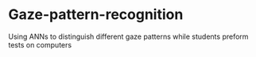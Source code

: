 # Gaze-pattern-recognition
Using ANNs to distinguish different gaze patterns while students preform tests on computers 
